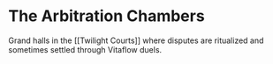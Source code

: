 # The Arbitration Chambers
Grand halls in the [[Twilight Courts]] where disputes are ritualized and sometimes settled through Vitaflow duels.